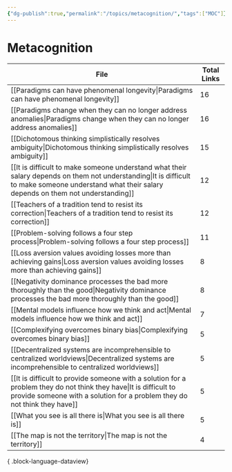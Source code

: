 ```yaml
---
{"dg-publish":true,"permalink":"/topics/metacognition/","tags":["MOC"]}
---
```


# Metacognition

| File                                                                                                                                                                                                  | Total Links |
| ----------------------------------------------------------------------------------------------------------------------------------------------------------------------------------------------------- | ----------- |
| [[Paradigms can have phenomenal longevity\|Paradigms can have phenomenal longevity]]                                                                                                               | 16          |
| [[Paradigms change when they can no longer address anomalies\|Paradigms change when they can no longer address anomalies]]                                                                         | 16          |
| [[Dichotomous thinking simplistically resolves ambiguity\|Dichotomous thinking simplistically resolves ambiguity]]                                                                                 | 15          |
| [[It is difficult to make someone understand what their salary depends on them not understanding\|It is difficult to make someone understand what their salary depends on them not understanding]] | 12          |
| [[Teachers of a tradition tend to resist its correction\|Teachers of a tradition tend to resist its correction]]                                                                                   | 12          |
| [[Problem-solving follows a four step process\|Problem-solving follows a four step process]]                                                                                                       | 11          |
| [[Loss aversion values avoiding losses more than achieving gains\|Loss aversion values avoiding losses more than achieving gains]]                                                                 | 8           |
| [[Negativity dominance processes the bad more thoroughly than the good\|Negativity dominance processes the bad more thoroughly than the good]]                                                     | 8           |
| [[Mental models influence how we think and act\|Mental models influence how we think and act]]                                                                                                     | 7           |
| [[Complexifying overcomes binary bias\|Complexifying overcomes binary bias]]                                                                                                                       | 5           |
| [[Decentralized systems are incomprehensible to centralized worldviews\|Decentralized systems are incomprehensible to centralized worldviews]]                                                     | 5           |
| [[It is difficult to provide someone with a solution for a problem they do not think they have\|It is difficult to provide someone with a solution for a problem they do not think they have]]     | 5           |
| [[What you see is all there is\|What you see is all there is]]                                                                                                                                     | 5           |
| [[The map is not the territory\|The map is not the territory]]                                                                                                                                     | 4           |

{ .block-language-dataview}
